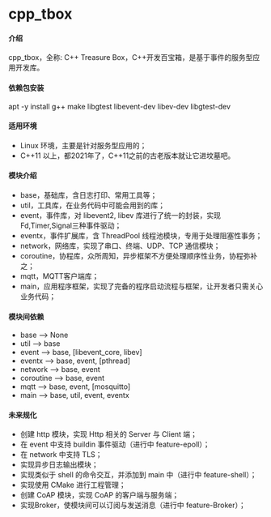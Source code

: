 # cpp\_tbox

#### 介绍
cpp\_tbox，全称: C++ Treasure Box，C++开发百宝箱，是基于事件的服务型应用开发库。

#### 依赖包安装
apt -y install g++ make libgtest libevent-dev libev-dev libgtest-dev

#### 适用环境

- Linux 环境，主要是针对服务型应用的；
- C++11 以上，都2021年了，C++11之前的古老版本就让它进坟墓吧。

#### 模块介绍

- base，基础库，含日志打印、常用工具等；
- util，工具库，在业务代码中可能会用到的库；
- event，事件库，对 libevent2, libev 库进行了统一的封装，实现Fd,Timer,Signal三种事件驱动；
- eventx，事件扩展库，含 ThreadPool 线程池模块，专用于处理阻塞性事务；
- network，网络库，实现了串口、终端、UDP、TCP 通信模块；
- coroutine，协程库，众所周知，异步框架不方便处理顺序性业务，协程弥补之；
- mqtt，MQTT客户端库；
- main，应用程序框架，实现了完备的程序启动流程与框架，让开发者只需关心业务代码；

#### 模块间依赖

- base --> None
- util --> base
- event --> base, [libevent\_core, libev]
- eventx --> base, event, [pthread]
- network --> base, event
- coroutine --> base, event
- mqtt --> base, event, [mosquitto]
- main --> base, util, event, eventx

#### 未来规化

- 创建 http 模块，实现 Http 相关的 Server 与 Client 端；
- 在 event 中支持 buildin 事件驱动（进行中 feature-epoll）；
- 在 network 中支持 TLS；
- 实现异步日志输出模块；
- 实现类似于 shell 的命令交互，并添加到 main 中（进行中 feature-shell）；
- 实现使用 CMake 进行工程管理；
- 创建 CoAP 模块，实现 CoAP 的客户端与服务端；
- 实现Broker，使模块间可以订阅与发送消息（进行中 feature-Broker）；
